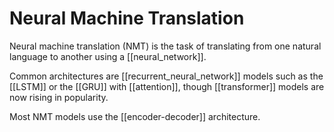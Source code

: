 # Neural Machine Translation

Neural machine translation (NMT) is the task of translating from one natural language to another using a [[neural_network]]. 

Common architectures are [[recurrent_neural_network]] models such as the [[LSTM]] or the [[GRU]] with [[attention]], though [[transformer]] models are now rising in popularity.

Most NMT models use the [[encoder-decoder]] architecture.